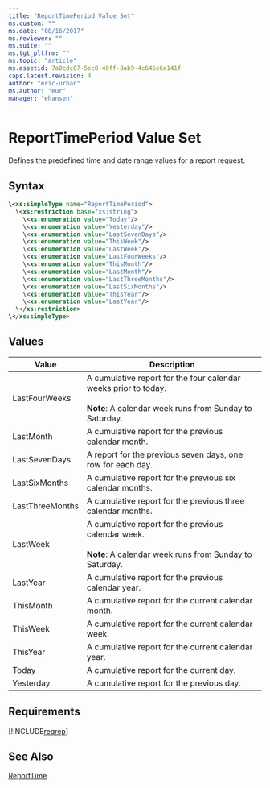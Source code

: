 ```yaml
---
title: "ReportTimePeriod Value Set"
ms.custom: ""
ms.date: "08/16/2017"
ms.reviewer: ""
ms.suite: ""
ms.tgt_pltfrm: ""
ms.topic: "article"
ms.assetid: 7a0cdc07-5ec8-40ff-8ab9-4c646e6a141f
caps.latest.revision: 4
author: "eric-urban"
ms.author: "eur"
manager: "ehansen"
---
```

# ReportTimePeriod Value Set
Defines the predefined time and date range values for a report request.

## Syntax

```xml
\<xs:simpleType name="ReportTimePeriod">
  \<xs:restriction base="xs:string">
    \<xs:enumeration value="Today"/>
    \<xs:enumeration value="Yesterday"/>
    \<xs:enumeration value="LastSevenDays"/>
    \<xs:enumeration value="ThisWeek"/>
    \<xs:enumeration value="LastWeek"/>
    \<xs:enumeration value="LastFourWeeks"/>
    \<xs:enumeration value="ThisMonth"/>
    \<xs:enumeration value="LastMonth"/>
    \<xs:enumeration value="LastThreeMonths"/>
    \<xs:enumeration value="LastSixMonths"/>
    \<xs:enumeration value="ThisYear"/>
    \<xs:enumeration value="LastYear"/>
  \</xs:restriction>
\</xs:simpleType>
```

## Values

|Value|Description|
|---------|---------------|
|LastFourWeeks|A cumulative report for the four calendar weeks prior to today.<br /><br />**Note**: A calendar week runs from Sunday to Saturday.|
|LastMonth|A cumulative report for the previous calendar month.|
|LastSevenDays|A report for the previous seven days, one row for each day.|
|LastSixMonths|A cumulative report for the previous six calendar months.|
|LastThreeMonths|A cumulative report for the previous three calendar months.|
|LastWeek|A cumulative report for the previous calendar week.<br /><br />**Note**: A calendar week runs from Sunday to Saturday.|
|LastYear|A cumulative report for the previous calendar year.|
|ThisMonth|A cumulative report for the current calendar month.|
|ThisWeek|A cumulative report for the current calendar week.|
|ThisYear|A cumulative report for the current calendar year.|
|Today|A cumulative report for the current day.|
|Yesterday|A cumulative report for the previous day.|

## Requirements
[!INCLUDE[reqrep](../reporting-api/includes/reqrep.md)]
## See Also
[ReportTime](../reporting-api/reporttime-data-object.md)

